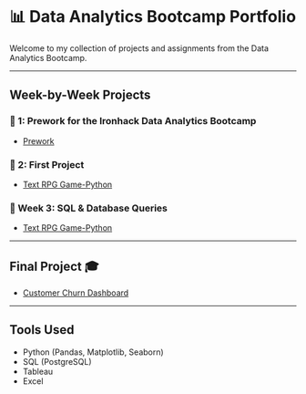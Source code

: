 # 📊 Data Analytics Bootcamp Portfolio

Welcome to my collection of projects and assignments from the Data Analytics Bootcamp.

---

## Week-by-Week Projects

### 📁 1: Prework for the Ironhack Data Analytics Bootcamp
- [Prework](https://github.com/Guilhermertp/data-prework)

### 📁 2: First Project
- [Text RPG Game-Python]([https://github.com/your-username/cleaning-housing-week2](https://github.com/Guilhermertp/Text_RPG_Game/tree/main))

### 📁 Week 3: SQL & Database Queries
- [Text RPG Game-Python](https://github.com/your-username/sql-project-week3)

---

## Final Project 🎓
- [Customer Churn Dashboard](https://github.com/your-username/final-project-churn-dashboard)

---

## Tools Used
- Python (Pandas, Matplotlib, Seaborn)
- SQL (PostgreSQL)
- Tableau
- Excel
